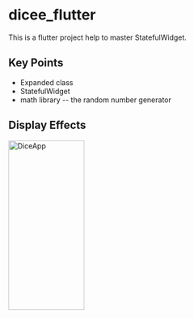 # dicee_flutter

This is a flutter project help to master StatefulWidget.

## Key Points

- Expanded class
- StatefulWidget
- math library -- the random number generator

## Display Effects

<img src="https://zheyu-notepic.oss-cn-beijing.aliyuncs.com/Upside/DiceeApp.gif" alt="DiceApp" width=150 height="334">

